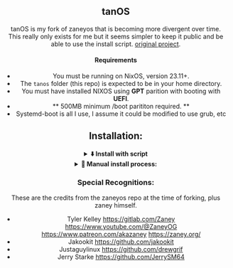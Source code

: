 <div align="center">

## tanOS

tanOS is my fork of zaneyos that is becoming more divergent over time. This really only exists for me but it seems simpler to keep it public and be able to use the install script. 
[original project](https://gitlab.com/Zaney/zaneyos).


#### Requirements

- You must be running on NixOS, version 23.11+. 
- The `tanos` folder (this repo) is expected to be in your home directory.
- You must have installed NIXOS using **GPT** parition with booting with **UEFI**.
- ** 500MB minimum /boot parititon required. **
- Systemd-boot is all I use, I assume it could be modified to use grub, etc

## Installation: 

<details>
<summary><strong> ⬇️ Install with script </strong></summary>



### 📜 Script:

This will quickly get you setup with my config. 

Simply copy this and run it:

```
nix-shell -p git curl
```

Then:

![ZaneyOS Install Script Command](img/install-script.jpg)

```
sh <(curl -L https://raw.githubusercontent.com/crowquillx/tanosV3/refs/heads/main/install-tanos.sh)
```

#### After the install completes, reboot.

</details>

<details>
<summary><strong> 🦽 Manual install process:  </strong></summary>

1. Run this command to ensure Git & Vim are installed:

```
nix-shell -p git vim
```

2. Clone this repo & enter it:

```
cd && git clone https://github.com/crowquillx/tanosV3.git
cd tanos
```

- _You should stay in this folder for the rest of the install_

3. Create the host folder for your machine(s) like so:

```
cp -r hosts/default hosts/<your-desired-hostname>
```

4. Edit `hosts/<your-desired-hostname>/variables.nix`.

5. Edit `flake.nix` and fill in your username, profile, and hostname.

6. Generate your hardware.nix like so:

```
nixos-generate-config --show-hardware-config > hosts/<your-desired-hostname>/hardware.nix
```

7. Run this to enable flakes and install the flake replacing hostname with
   whatever you put as the hostname:

```
NIX_CONFIG="experimental-features = nix-command flakes" 
sudo nixos-rebuild switch --flake .#profile
```

Now when you want to rebuild the configuration you have access to an alias
called `fr` that will rebuild the flake and you do not have to be in the
`tanos` folder for it to work.

</details>


### Special Recognitions:
 These are the credits from the zaneyos repo at the time of forking, plus zaney himself.

- Tyler Kelley   https://gitlab.com/Zaney https://www.youtube.com/@ZaneyOG https://www.patreon.com/akazaney https://zaney.org/
- Jakookit  https://github.com/jakookit
- Justaguylinux   https://github.com/drewgrif
- Jerry Starke    https://github.com/JerrySM64